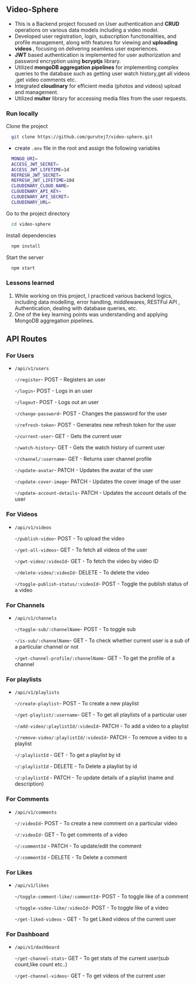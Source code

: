 ## Video-Sphere

- This is a Backend project focused on User authentication and **CRUD** operations on various data models including a video model.
- Developed user registration, login, subscription functionalities, and profile management, along with features for viewing
  and **uploading videos** , focusing on delivering seamless user experiences.
- **JWT** based authentication is implemented for user authorization and password encryption using **bcryptjs** library.
- Utilized **mongoDB aggregation pipelines** for implementing complex queries to the database such as getting user watch history,get all videos ,get video comments etc.
- Integrated **cloudinary** for efficient media (photos and videos) upload and management.
- Utilized **multer** library for accessing media files from the user requests.

### Run locally

Clone the project

```bash
  git clone https://github.com/gurutej7/video-sphere.git
```

- create `.env` file in the root and assign the following variables

```bash
  MONGO_URI=
  ACCESS_JWT_SECRET=
  ACCESS_JWT_LIFETIME=1d
  REFRESH_JWT_SECRET=
  REFRESH_JWT_LIFETIME=10d
  CLOUDINARY_CLOUD_NAME=
  CLOUDINARY_API_KEY=
  CLOUDINARY_API_SECRET=
  CLOUDINARY_URL=
```

Go to the project directory

```bash
  cd video-sphere
```

Install dependencies

```bash
  npm install
```

Start the server

```bash
  npm start
```

### Lessons learned

1. While working on this project, I practiced various backend logics, including data modelling, error handling, middlewares, RESTFul API , Authentication, dealing with database queries, etc.
2. One of the key learning points was understanding and applying MongoDB aggregation pipelines.

## API Routes

### For Users

- `/api/v1/users`

  -`/register`- POST - Registers an user

  -`/login`- POST - Logs in an user

  -`/logout`- POST - Logs out an user

  -`/change-password`- POST - Changes the password for the user

  -`/refresh-token`- POST - Generates new refresh token for the user

  -`/current-user`- GET - Gets the current user

  -`/watch-history`- GET - Gets the watch history of current user

  -`/channel/:username`- GET - Returns user channel profile

  -`/update-avatar`- PATCH - Updates the avatar of the user

  -`/update-cover-image`- PATCH - Updates the cover image of the user

  -`/update-account-details`- PATCH - Updates the account details of the user

### For Videos

- `/api/v1/videos`

  -`/publish-video`- POST - To upload the video

  -`/get-all-videos`- GET - To fetch all videos of the user

  -`/gwt-video/:videoId`- GET - To fetch the video by video ID

  -`/delete-video/:videoId`- DELETE - To delete the video

  -`/toggle-publish-status/:videoId`- POST - Toggle the publish status of a video

### For Channels

- `/api/v1/channels`

  -`/toggle-sub/:channelName`- POST - To toggle sub

  -`/is-sub/:channelName`- GET - To check whether current user is a sub of a particular channel or not

  -`/get-channel-profile/:channelName`- GET - To get the profile of a channel

### For playlists

- `/api/v1/playlists`

  -`/create-playlist`- POST - To create a new playlist

  -`/get-playlist/:username`- GET - To get all playlists of a particular user

  -`/add-video/:playlistId/:videoId`- PATCH - To add a video to a playlist

  -`/remove-video/:playlistId/:videoId`- PATCH - To remove a video to a playlist

  -`/:playlistId` - GET - To get a playlist by id

  -`/:playlistId` - DELETE - To Delete a playlist by id

  -`/:playlistId` - PATCH - To update details of a playlist (name and description)

### For Comments

- `/api/v1/comments`

  -`/:videoId`- POST - To create a new comment on a particular video

  -`/:videoId`- GET - To get comments of a video

  -`/:commentId` - PATCH - To update/edit the comment

  -`/:commentId` - DELETE - To Delete a comment

### For Likes

- `/api/v1/likes`

  -`/toggle-comment-like/:commentId`- POST - To toggle like of a comment

  -`/toggle-video-like/:videoId`- POST - To toggle like of a video

  -`/get-liked-videos` - GET - To get Liked videos of the current user

### For Dashboard

- `/api/v1/dashboard`

  -`/get-channel-stats`- GET - To get stats of the current user(sub count,like count etc..)

  -`/get-channel-videos`- GET - To get videos of the current user
